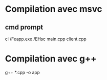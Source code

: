 # Compilation avec msvc
## cmd prompt
cl /Feapp.exe /EHsc main.cpp client.cpp

# Compilation avec g++
g++ *.cpp -o app
